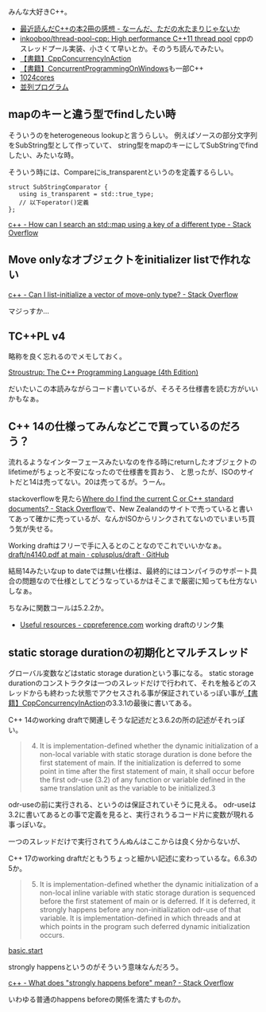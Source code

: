 みんな大好きC++。

- [最近読んだC++の本2冊の感想 - なーんだ、ただの水たまりじゃないか](https://karino2.github.io/2020/03/31/cpp_book.html)
- [inkooboo/thread-pool-cpp: High performance C++11 thread pool](https://github.com/inkooboo/thread-pool-cpp) cppのスレッドプール実装、小さくて早いとか。そのうち読んでみたい。
- [【書籍】CppConcurrencyInAction](%E3%80%90%E6%9B%B8%E7%B1%8D%E3%80%91CppConcurrencyInAction)
- [【書籍】ConcurrentProgrammingOnWindows](%E3%80%90%E6%9B%B8%E7%B1%8D%E3%80%91ConcurrentProgrammingOnWindows)も一部C++
- [1024cores](1024cores)
- [並列プログラム](%E4%B8%A6%E5%88%97%E3%83%97%E3%83%AD%E3%82%B0%E3%83%A9%E3%83%A0)

## mapのキーと違う型でfindしたい時

そういうのをheterogeneous lookupと言うらしい。
例えばソースの部分文字列をSubString型として作っていて、
string型をmapのキーにしてSubStringでfindしたい、みたいな時。

そういう時には、Compareにis_transparentというのを定義するらしい。

```
struct SubStringComparator {
   using is_transparent = std::true_type;
   // 以下operator()定義
};
```

[c++ - How can I search an std::map using a key of a different type - Stack Overflow](https://stackoverflow.com/questions/31923715/how-can-i-search-an-stdmap-using-a-key-of-a-different-type)

## Move onlyなオブジェクトをinitializer listで作れない

[c++ - Can I list-initialize a vector of move-only type? - Stack Overflow](https://stackoverflow.com/questions/8468774/can-i-list-initialize-a-vector-of-move-only-type)

マジっすか…

## TC++PL v4

略称を良く忘れるのでメモしておく。

[Stroustrup: The C++ Programming Language (4th Edition)](https://www.stroustrup.com/4th.html)

だいたいこの本読みながらコード書いているが、そろそろ仕様書を読む方がいいかもなぁ。


## C++ 14の仕様ってみんなどこで買っているのだろう？

流れるようなインターフェースみたいなのを作る時にreturnしたオブジェクトのlifetimeがちょっと不安になったので仕様書を買おう、
と思ったが、ISOのサイトだと14は売ってない。20は売ってるが。うーん。

stackoverflowを見たら[Where do I find the current C or C++ standard documents? - Stack Overflow](https://stackoverflow.com/questions/81656/where-do-i-find-the-current-c-or-c-standard-documents)で、New Zealandのサイトで売っていると書いてあって確かに売っているが、なんかISOからリンクされてないのでいまいち買う気が失せる。

Working draftはフリーで手に入るとのことなのでこれでいいかなぁ。[draft/n4140.pdf at main · cplusplus/draft · GitHub](https://github.com/cplusplus/draft/blob/main/papers/n4140.pdf)

結局14みたいなup to dateでは無い仕様は、最終的にはコンパイラのサポート具合の問題なので仕様としてどうなっているかはそこまで厳密に知っても仕方ないしなぁ。

ちなみに関数コールは5.2.2か。

- [Useful resources - cppreference.com](https://en.cppreference.com/w/cpp/links) working draftのリンク集

## static storage durationの初期化とマルチスレッド

グローバル変数などはstatic storage durationという事になる。
static storage durationのコンストラクタは一つのスレッドだけで行われて、それを触るどのスレッドからも終わった状態でアクセスされる事が保証されているっぽい事が[【書籍】CppConcurrencyInAction](%E3%80%90%E6%9B%B8%E7%B1%8D%E3%80%91CppConcurrencyInAction)の3.3.1の最後に書いてある。

C++ 14のworking draftで関連しそうな記述だと3.6.2の所の記述がそれっぽい。

> 4. It is implementation-defined whether the dynamic initialization of a non-local variable with static storage
duration is done before the first statement of main. If the initialization is deferred to some point in time
after the first statement of main, it shall occur before the first odr-use (3.2) of any function or variable
defined in the same translation unit as the variable to be initialized.3

odr-useの前に実行される、というのは保証されていそうに見える。
odr-useは3.2に書いてあるとの事で定義を見ると、実行されうるコード片に変数が現れる事っぽいな。

一つのスレッドだけで実行されてうんぬんはここからは良く分からないが、

C++ 17のworking draftだともうちょっと細かい記述に変わっているな。6.6.3の5か。

> 5. It is implementation-defined whether the dynamic initialization of a non-local inline variable with static storage duration is sequenced before the first statement of main or is deferred. If it is deferred, it strongly happens before any non-initialization odr-use of that variable. It is implementation-defined in which threads and at which points in the program such deferred dynamic initialization occurs.

[basic.start](https://timsong-cpp.github.io/cppwp/n4659/basic.start#dynamic-5)

strongly happensというのがそういう意味なんだろう。

[c++ - What does "strongly happens before" mean? - Stack Overflow](https://stackoverflow.com/questions/58986135/what-does-strongly-happens-before-mean)

いわゆる普通のhappens beforeの関係を満たすものか。